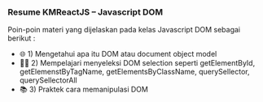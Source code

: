 <h3>Resume KMReactJS – Javascript DOM</h3>
<p>Poin-poin materi yang dijelaskan pada kelas Javascript DOM sebagai berikut :</p>
<ul>
  <li>🌐 1) Mengetahui apa itu DOM atau document object model </li>
  <li>👨‍💻 2) Mempelajari menyeleksi DOM selection seperti getElementById, getElemenstByTagName, getElementsByClassName, querySellector, querySellectorAll </li>
  <li>📚 3) Praktek cara memanipulasi DOM</li>
</ul>


